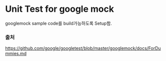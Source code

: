 Unit Test for google mock
====
googlemock sample code를 build가능하도록 Setup함. <br/>


### 출처
https://github.com/google/googletest/blob/master/googlemock/docs/ForDummies.md





